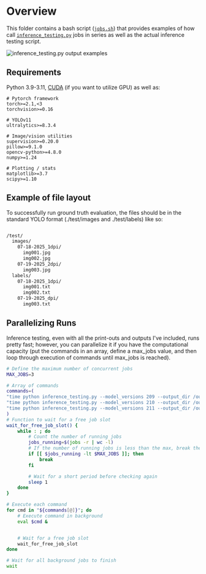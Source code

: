 # Overview

This folder contains a bash script ([`jobs.sh`](jobs.sh)) that provides examples of how call [`inference_testing.py`](inference_testing.py) jobs in series as well as the actual inference testing script. 

![inference_testing.py output examples](/assets/images/inference_testing_outputs.jpg)

## Requirements
Python 3.9-3.11, [CUDA](https://developer.nvidia.com/cuda-toolkit) (if you want to utilize GPU) as well as:

```
# Pytorch framework
torch>=2.1,<3
torchvision>=0.16

# YOLOv11 
ultralytics>=8.3.4

# Image/vision utilities
supervision>=0.20.0
pillow>=9.1.0
opencv-python>=4.8.0
numpy>=1.24

# Plotting / stats
matplotlib>=3.7
scipy>=1.10
```

## Example of file layout
To successfully run ground truth evaluation, the files should be in the standard YOLO format (./test/images and ./test/labels) like so: 

```bash

/test/
  images/
    07-18-2025_1dpi/
      img001.jpg
      img002.jpg
    07-19-2025_2dpi/
      img003.jpg
  labels/
    07-18-2025_1dpi/
      img001.txt
      img002.txt
    07-19-2025_dpi/
      img003.txt

```

## Parallelizing Runs
Inference testing, even with all the print-outs and outputs I've included, runs pretty fast; however, you can parallelize it if you have the computational capacity (put the commands in an array, define a max_jobs value, and then loop through execution of commands until max_jobs is reached).

```bash
# Define the maximum number of concurrent jobs
MAX_JOBS=3

# Array of commands
commands=(
"time python inference_testing.py --model_versions 209 --output_dir /output/ --confidence_threshold 0.5 --csv_file_name example.csv --base_dir /test/model_209/images/ --model_path /models/detection_v209_5_class.pt --ground_truth --gt_label_dir /test/model_209/labels/"
"time python inference_testing.py --model_versions 210 --output_dir /output/ --confidence_threshold 0.5 --csv_file_name example.csv --base_dir /test/model_210/images/ --model_path /models/detection_v210_3_class.pt --ground_truth --gt_label_dir /test/model_210/labels/"
"time python inference_testing.py --model_versions 211 --output_dir /output/ --confidence_threshold 0.5 --csv_file_name example.csv --base_dir /test/model_211/images/ --model_path /models/detection_v211_4_class.pt --ground_truth --gt_label_dir /test/model_211/labels/"
)
# Function to wait for a free job slot
wait_for_free_job_slot() {
    while : ; do
        # Count the number of running jobs
        jobs_running=$(jobs -r | wc -l)
        # If the number of running jobs is less than the max, break the loop
        if [[ $jobs_running -lt $MAX_JOBS ]]; then
            break
        fi

        # Wait for a short period before checking again
        sleep 1
    done
}

# Execute each command
for cmd in "${commands[@]}"; do
    # Execute command in background
    eval $cmd &


    # Wait for a free job slot
    wait_for_free_job_slot
done

# Wait for all background jobs to finish
wait
```
